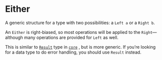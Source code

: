 # Either

A generic structure for a type with two possibilities: a `Left a` or
a `Right b`.

An `Either` is right-biased, so most operations will be applied to
the `Right`—although many operations are provided for `Left` as well.

This is similar to
[`Result`](http://package.elm-lang.org/packages/elm-lang/core/latest/Result)
type in
[`core`](http://package.elm-lang.org/packages/elm-lang/core/latest)
, but is more generic.  If you’re looking for a data type to do error
handling, you should use `Result` instead.
